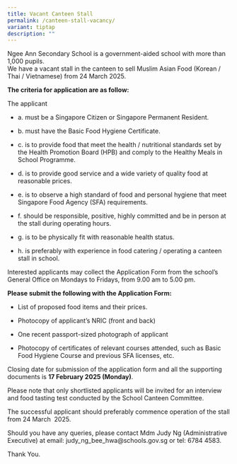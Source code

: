 ```yaml
---
title: Vacant Canteen Stall
permalink: /canteen-stall-vacancy/
variant: tiptap
description: ""
---
```

<p>Ngee Ann Secondary School is a government-aided school with more than
1,000 pupils.
<br>We have a vacant stall in the canteen to sell Muslim Asian Food (Korean
/ Thai / Vietnamese) from 24 March 2025.</p>
<p><strong>The criteria for application are as follow:</strong>
</p>
<p>The applicant</p>
<ul data-tight="true" class="tight">
<li>
<p>a. must be a Singapore Citizen or Singapore Permanent Resident.</p>
</li>
<li>
<p>b. must have the Basic Food Hygiene Certificate.</p>
</li>
<li>
<p>c. is to provide food that meet the health / nutritional standards set
by the Health Promotion Board (HPB) and comply to the Healthy Meals in
School Programme.</p>
</li>
<li>
<p>d. is to provide good service and a wide variety of quality food at reasonable
prices.</p>
</li>
<li>
<p>e. is to observe a high standard of food and personal hygiene that meet
Singapore Food Agency (SFA) requirements.</p>
</li>
<li>
<p>f. should be responsible, positive, highly committed and be in person
at the stall during operating hours.</p>
</li>
<li>
<p>g. is to be physically fit with reasonable health status.&nbsp;&nbsp;</p>
</li>
<li>
<p>h. is preferably with experience in food catering / operating a canteen
stall in school.</p>
</li>
</ul>
<p>Interested applicants may collect the Application Form from the school’s
General Office on Mondays to Fridays, from 9.00 am to 5.00 pm.</p>
<p><strong>Please submit the following with the Application Form:</strong>
</p>
<ul data-tight="true" class="tight">
<li>
<p>List of proposed food items and their prices.</p>
</li>
<li>
<p>Photocopy of applicant’s NRIC (front and back)</p>
</li>
<li>
<p>One recent passport-sized photograph of applicant</p>
</li>
<li>
<p>Photocopy of certificates of relevant courses attended, such as Basic
Food Hygiene Course and previous SFA licenses, etc.</p>
</li>
</ul>
<p>Closing date for submission of the application form and all the supporting
documents is <strong>17 February 2025 (Monday)</strong>.</p>
<p>Please note that only shortlisted applicants will be invited for an interview
and food tasting test conducted by the School Canteen Committee.</p>
<p>The successful applicant should preferably commence operation of the stall
from 24 March &nbsp;2025.</p>
<p>Should you have any queries, please contact Mdm Judy Ng (Administrative
Executive) at email: <a rel="noopener noreferrer nofollow" target="_blank">judy_ng_bee_hwa@schools.gov.sg</a> or
tel: 6784 4583.</p>
<p>Thank You.</p>